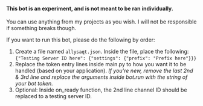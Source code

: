 #### This bot is an experiment, and is not meant to be ran individually.
You can use anything from my projects as you wish. I will not be responsible if something breaks though.

If you want to run this bot, please do the following by order:
1. Create a file named `allysaqt.json`. Inside the file, place the following:   
`{"Testing Server ID here": {"settings": {"prefix": "Prefix here"}}}`   
2. Replace the token entry lines inside main.py to how you want it to be handled (based on your application).
*If you're new, remove the last 2nd & 3rd line and replace the arguments inside bot.run with the string of your bot token.*
3. Optional: Inside on_ready function, the 2nd line channel ID should be replaced to a testing server ID.

